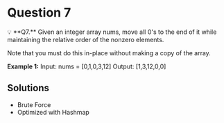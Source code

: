 # Question 7

<aside>
💡 **Q7.** Given an integer array nums, move all 0's to the end of it while maintaining the relative order of the nonzero elements.

Note that you must do this in-place without making a copy of the array.

**Example 1:**
Input: nums = [0,1,0,3,12]
Output: [1,3,12,0,0]

</aside>

## Solutions

-   Brute Force
-   Optimized with Hashmap
